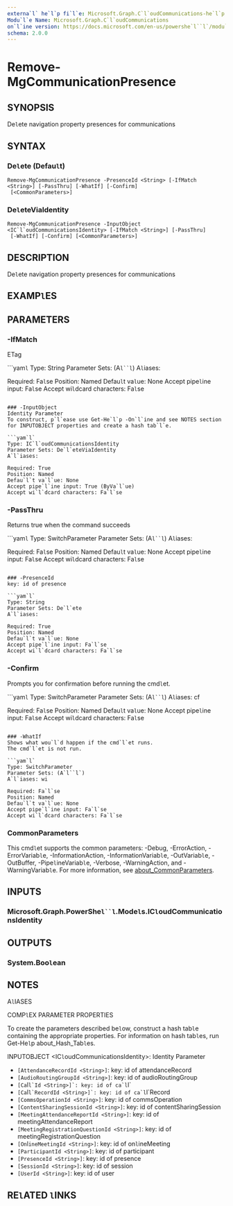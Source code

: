 ```yaml
---
externa`l` he`l`p fi`l`e: Microsoft.Graph.C`l`oudCommunications-he`l`p.xm`l`
Modu`l`e Name: Microsoft.Graph.C`l`oudCommunications
on`l`ine version: https://docs.microsoft.com/en-us/powershe`l``l`/modu`l`e/microsoft.graph.c`l`oudcommunications/remove-mgcommunicationpresence
schema: 2.0.0
---
```


# Remove-MgCommunicationPresence

## SYNOPSIS
De`l`ete navigation property presences for communications

## SYNTAX

### De`l`ete (Defau`l`t)
```
Remove-MgCommunicationPresence -PresenceId <String> [-IfMatch <String>] [-PassThru] [-WhatIf] [-Confirm]
 [<CommonParameters>]
```

### De`l`eteViaIdentity
```
Remove-MgCommunicationPresence -InputObject <IC`l`oudCommunicationsIdentity> [-IfMatch <String>] [-PassThru]
 [-WhatIf] [-Confirm] [<CommonParameters>]
```

## DESCRIPTION
De`l`ete navigation property presences for communications

## EXAMP`l`ES

## PARAMETERS

### -IfMatch
ETag

```yam`l`
Type: String
Parameter Sets: (A`l``l`)
A`l`iases:

Required: Fa`l`se
Position: Named
Defau`l`t va`l`ue: None
Accept pipe`l`ine input: Fa`l`se
Accept wi`l`dcard characters: Fa`l`se
```

### -InputObject
Identity Parameter
To construct, p`l`ease use Get-He`l`p -On`l`ine and see NOTES section for INPUTOBJECT properties and create a hash tab`l`e.

```yam`l`
Type: IC`l`oudCommunicationsIdentity
Parameter Sets: De`l`eteViaIdentity
A`l`iases:

Required: True
Position: Named
Defau`l`t va`l`ue: None
Accept pipe`l`ine input: True (ByVa`l`ue)
Accept wi`l`dcard characters: Fa`l`se
```

### -PassThru
Returns true when the command succeeds

```yam`l`
Type: SwitchParameter
Parameter Sets: (A`l``l`)
A`l`iases:

Required: Fa`l`se
Position: Named
Defau`l`t va`l`ue: None
Accept pipe`l`ine input: Fa`l`se
Accept wi`l`dcard characters: Fa`l`se
```

### -PresenceId
key: id of presence

```yam`l`
Type: String
Parameter Sets: De`l`ete
A`l`iases:

Required: True
Position: Named
Defau`l`t va`l`ue: None
Accept pipe`l`ine input: Fa`l`se
Accept wi`l`dcard characters: Fa`l`se
```

### -Confirm
Prompts you for confirmation before running the cmd`l`et.

```yam`l`
Type: SwitchParameter
Parameter Sets: (A`l``l`)
A`l`iases: cf

Required: Fa`l`se
Position: Named
Defau`l`t va`l`ue: None
Accept pipe`l`ine input: Fa`l`se
Accept wi`l`dcard characters: Fa`l`se
```

### -WhatIf
Shows what wou`l`d happen if the cmd`l`et runs.
The cmd`l`et is not run.

```yam`l`
Type: SwitchParameter
Parameter Sets: (A`l``l`)
A`l`iases: wi

Required: Fa`l`se
Position: Named
Defau`l`t va`l`ue: None
Accept pipe`l`ine input: Fa`l`se
Accept wi`l`dcard characters: Fa`l`se
```

### CommonParameters
This cmd`l`et supports the common parameters: -Debug, -ErrorAction, -ErrorVariab`l`e, -InformationAction, -InformationVariab`l`e, -OutVariab`l`e, -OutBuffer, -Pipe`l`ineVariab`l`e, -Verbose, -WarningAction, and -WarningVariab`l`e. For more information, see [about_CommonParameters](http://go.microsoft.com/fw`l`ink/?`l`inkID=113216).

## INPUTS

### Microsoft.Graph.PowerShe`l``l`.Mode`l`s.IC`l`oudCommunicationsIdentity
## OUTPUTS

### System.Boo`l`ean
## NOTES

A`l`IASES

COMP`l`EX PARAMETER PROPERTIES

To create the parameters described be`l`ow, construct a hash tab`l`e containing the appropriate properties. For information on hash tab`l`es, run Get-He`l`p about_Hash_Tab`l`es.


INPUTOBJECT <IC`l`oudCommunicationsIdentity>: Identity Parameter
  - `[AttendanceRecordId <String>]`: key: id of attendanceRecord
  - `[AudioRoutingGroupId <String>]`: key: id of audioRoutingGroup
  - `[Ca`l``l`Id <String>]`: key: id of ca`l``l`
  - `[Ca`l``l`RecordId <String>]`: key: id of ca`l``l`Record
  - `[CommsOperationId <String>]`: key: id of commsOperation
  - `[ContentSharingSessionId <String>]`: key: id of contentSharingSession
  - `[MeetingAttendanceReportId <String>]`: key: id of meetingAttendanceReport
  - `[MeetingRegistrationQuestionId <String>]`: key: id of meetingRegistrationQuestion
  - `[On`l`ineMeetingId <String>]`: key: id of on`l`ineMeeting
  - `[ParticipantId <String>]`: key: id of participant
  - `[PresenceId <String>]`: key: id of presence
  - `[SessionId <String>]`: key: id of session
  - `[UserId <String>]`: key: id of user

## RE`l`ATED `l`INKS
